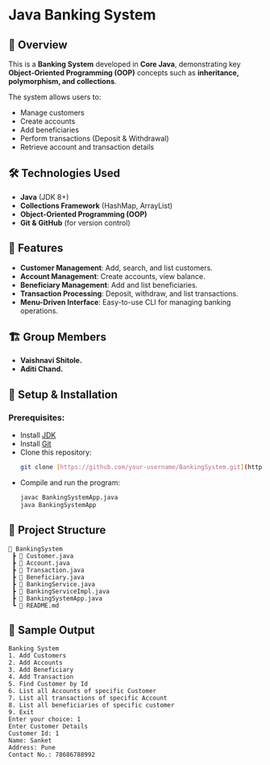 # Java Banking System

## 📌 Overview
This is a **Banking System** developed in **Core Java**, demonstrating key **Object-Oriented Programming (OOP)** concepts such as **inheritance, polymorphism, and collections**.

The system allows users to:
- Manage customers
- Create accounts
- Add beneficiaries
- Perform transactions (Deposit & Withdrawal)
- Retrieve account and transaction details

## 🛠️ Technologies Used
- **Java** (JDK 8+)
- **Collections Framework** (HashMap, ArrayList)
- **Object-Oriented Programming (OOP)**
- **Git & GitHub** (for version control)

## 📜 Features
- **Customer Management**: Add, search, and list customers.
- **Account Management**: Create accounts, view balance.
- **Beneficiary Management**: Add and list beneficiaries.
- **Transaction Processing**: Deposit, withdraw, and list transactions.
- **Menu-Driven Interface**: Easy-to-use CLI for managing banking operations.

## 🏗️ Group Members
- **Vaishnavi Shitole.**  
- **Aditi Chand.**  
 

## 🔧 Setup & Installation
### Prerequisites:
- Install [JDK](https://www.oracle.com/java/technologies/javase-downloads.html)
- Install [Git](https://git-scm.com/downloads)
- Clone this repository:
  ```sh
  git clone [https://github.com/your-username/BankingSystem.git](https://github.com/sanketshinde2/Bank_system.git)
  ```
- Compile and run the program:
  ```sh
  javac BankingSystemApp.java
  java BankingSystemApp
  ```

## 📂 Project Structure
```
📂 BankingSystem
 ┣ 📜 Customer.java
 ┣ 📜 Account.java
 ┣ 📜 Transaction.java
 ┣ 📜 Beneficiary.java
 ┣ 📜 BankingService.java
 ┣ 📜 BankingServiceImpl.java
 ┣ 📜 BankingSystemApp.java
 ┗ 📜 README.md
```

## 📸 Sample Output
```
Banking System
1. Add Customers
2. Add Accounts
3. Add Beneficiary
4. Add Transaction
5. Find Customer by Id
6. List all Accounts of specific Customer
7. List all transactions of specific Account
8. List all beneficiaries of specific customer
9. Exit
Enter your choice: 1
Enter Customer Details
Customer Id: 1
Name: Sanket
Address: Pune
Contact No.: 78686788992
```
